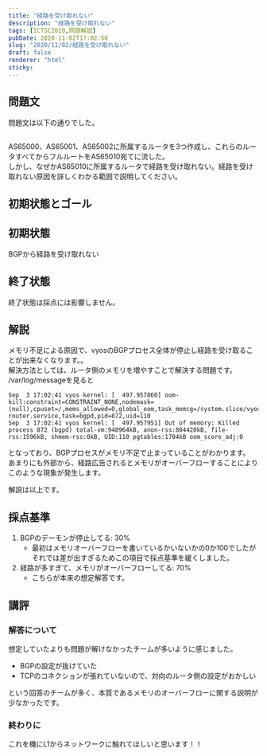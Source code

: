 ```yaml
---
title: "経路を受け取れない"
description: "経路を受け取れない"
tags: [ICTSC2020,問題解説]
pubDate: 2020-11-02T17:02:58
slug: "2020/11/02/経路を受け取れない"
draft: false
renderer: "html"
sticky: 
---
```



<h2>問題文</h2>



<p>問題文は以下の通りでした。</p>



<figure class="wp-block-image"><img decoding="async" src="https://i.imgur.com/UuNUmxV.png.webp" alt=""/></figure>



<p>AS65000、AS65001、AS65002に所属するルータを3つ作成し、これらのルータすべてからフルルートをAS65010宛てに流した。  <br>
  しかし、なぜかAS65010に所属するルータで経路を受け取れない。経路を受け取れない原因を詳しくわかる範囲で説明してください。<br>
  </p>



<h2>初期状態とゴール</h2>



<h2>初期状態</h2>



<p>BGPから経路を受け取れない</p>



<h2>終了状態</h2>



<p>終了状態は採点には影響しません。</p>



<h2>解説</h2>



<p>メモリ不足による原因で、vyosのBGPプロセス全体が停止し経路を受け取ることが出来なくなります。。<br>
解決方法としては、ルータ側のメモリを増やすことで解決する問題です。  <br>
/var/log/messageを見ると</p>


<div class="wp-block-syntaxhighlighter-code "><pre class="brush: plain; title: ; title: ; notranslate" title=""><code>Sep  3 17:02:41 vyos kernel: &#91;  497.957860] oom-kill:constraint=CONSTRAINT_NONE,nodemask=(null),cpuset=/,mems_allowed=0,global_oom,task_memcg=/system.slice/vyos-router.service,task=bgpd,pid=872,uid=110
Sep  3 17:02:41 vyos kernel: &#91;  497.957951] Out of memory: Killed process 872 (bgpd) total-vm:948964kB, anon-rss:804420kB, file-rss:1596kB, shmem-rss:0kB, UID:110 pgtables:1704kB oom_score_adj:0</code></pre></div>


<p>となっており、BGPプロセスがメモリ不足で止まっていることがわかります。<br>
あまりにも外部から、経路広告されるとメモリがオーバーフローすることによりこのような現象が発生します。</p>



<p>解説は以上です。</p>



<h2>採点基準</h2>



<ol><li>BGPのデーモンが停止してる: 30%<ul><li>最初はメモリオーバーフローを書いているかいないかの0か100でしたがそれでは差が出すぎるためこの項目で採点基準を緩くしました。</li></ul></li><li>経路が多すぎて、メモリがオーバーフローしてる: 70%<ul><li>こちらが本来の想定解答です。</li></ul></li></ol>



<h2>講評</h2>



<h3>解答について</h3>



<p>想定していたよりも問題が解けなかったチームが多いように感じました。</p>



<ul><li>BGPの設定が抜けていた</li><li>TCPのコネクションが張れていないので、対向のルータ側の設定がおかしい</li></ul>



<p>という回答のチームが多く、本質であるメモリのオーバーフローに関する説明が少なかったです。</p>



<h3>終わりに</h3>



<p>これを機にL1からネットワークに触れてほしいと思います！！</p>
